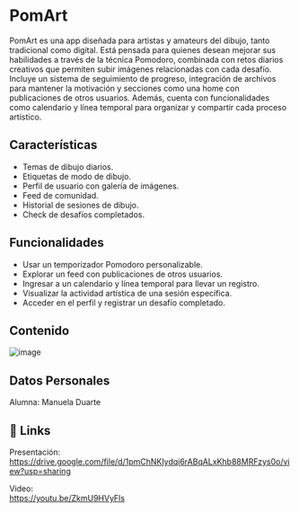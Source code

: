 
# PomArt

PomArt es una app diseñada para artistas y amateurs del dibujo, tanto tradicional como digital. Está pensada para quienes desean mejorar sus habilidades a través de la técnica Pomodoro, combinada con retos diarios creativos que permiten subir imágenes relacionadas con cada desafío. Incluye un sistema de seguimiento de progreso, integración de archivos para mantener la motivación y secciones como una home con publicaciones de otros usuarios. Además, cuenta con funcionalidades como calendario y línea temporal para organizar y compartir cada proceso artístico.

## Características


- Temas de dibujo diarios.
- Etiquetas de modo de dibujo.
- Perfil de usuario con galería de imágenes.
- Feed de comunidad.
- Historial de sesiones de dibujo.
- Check de desafíos completados.



## Funcionalidades
- Usar un temporizador Pomodoro personalizable.
- Explorar un feed con publicaciones de otros usuarios.
- Ingresar a un calendario y línea temporal para llevar un registro.
- Visualizar la actividad artística de una sesión específica.
- Acceder en el perfil y registrar un desafío completado.




## Contenido
![image](https://github.com/user-attachments/assets/e5d2f34f-87f6-4dd5-9691-46499741821a)
## Datos Personales
Alumna: Manuela Duarte    
    




## 🔗 Links
Presentación: https://drive.google.com/file/d/1pmChNKIydqi6rABqALxKhb88MRFzys0o/view?usp=sharing

Video:  
https://youtu.be/ZkmU9HVyFls 

